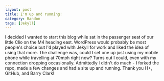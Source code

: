 ```yaml
---
layout: post
title: I'm up and running!
category: Random
tags: [Jekyll]
---
```


I decided I wanted to start this blog while sat in the passenger seat of our little Clio on the M4 heading east. WordPress would probably be most people's choice but I'd played with Jekyll for work and liked the idea of using that more. The challenge was, could I set one up just using my mobile phone while travelling at 70mph right now? Turns out I could, even with my connection dropping occasionally. Admittedly I didn't do much - I forked the repo, made a few changes and had a site up and running. Thank you H+, GitHub, and Barry Clark!
